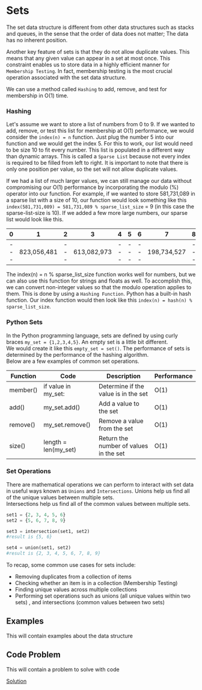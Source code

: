 # Sets

The set data structure is different from other data structures such as stacks and queues, 
in the sense that the order of data does not matter; The data has no inherent position.

Another key feature of sets is that they do not allow duplicate values. 
This means that any given value can appear in a set at most once. 
This constraint enables us to store data in a highly efficient manner for `Membership Testing`. 
In fact, membership testing is the most crucial operation associated with the set data structure.

We can use a method called `Hashing` to add, remove, and test for membership in O(1) time.

### Hashing

Let's assume we want to store a list of numbers from 0 to 9. If we wanted to add, remove, 
or test this list for membership at O(1) performance, we would consider the ```index(n) = n``` function.
Just plug the number 5 into our function and we would get the index 5. For this to work, our list would need to be size 10
to fit every number. This list is populated in a different way than dynamic arrays. This is called a `Sparse List` because
not every index is required to be filled from left to right. It is important to note that there is only one position per value,
so the set will not allow duplicate values.

If we had a list of much larger values, we can still manage our data without compromising our O(1) performance by incorporating
the modulo (%) operator into our function. For example, if we wanted to store 581,731,089 in a sparse list with a size of 10,
our function would look something like this ```index(581,731,089) = 581,731,089 % sparse_list_size``` = 9 (in this case the sparse-list-size is 10).
If we added a few more large numbers, our sparse list would look like this. 

|   0   |   1   |   2   |   3   |   4   |   5   |   6   |   7   |   8   |   9   |
|  ---  |  ---  |  ---  |  ---  |  ---  |  ---  |  ---  |  ---  |  ---  |  ---  |
|  ---  |  823,056,481  |  ---  |  613,082,973  |  ---  |  ---  |  ---  |  198,734,527  |  ---  |  581,731,089  |

The index(n) = n % sparse_list_size function works well for numbers, but we can also use this function for strings and floats as well.
To accomplish this, we can convert non-integer values so that the modulo operation applies to them. This is done by using a `Hashing Function`. Python has a built-in hash function. Our index function would then look like this ```index(n) = hash(n) % sparse_list_size```.

### Python Sets

In the Python programming language, sets are defined by using curly braces ```my_set = {1,2,3,4,5}```.
An empty set is a little bit different.\
We would create it like this ```empty_set = set()```.
The performance of sets is determined by the performance of the hashing algorithm.\
Below are a few examples of common set operations.

| Function | Code | Description | Performance |
|  ---  |  ---  |  ---  |  ---  |
|  member()  |  if value in my_set:  |  Determine if the value is in the set  |  O(1) |
|  add()  |  my_set.add()  |  Add a value to the set  |  O(1)  |
|  remove()  |  my_set.remove()  |  Remove a value from the set  |  O(1)  |
|  size()  |  length = len(my_set)  |  Return the number of values in the set  |  O(1)  |

### Set Operations

There are mathematical operations we can perform to interact with set data in useful ways known as `Unions` and `Intersections`.
Unions help us find all of the unique values between multiple sets.\
Intersections help us find all of the common values between multiple sets.

```Python
set1 = {2, 3, 4, 5, 6}
set2 = {5, 6, 7, 8, 9}

set3 = intersection(set1, set2)
#result is {5, 6}

set4 = union(set1, set2)
#result is {2, 3, 4, 5, 6, 7, 8, 9}
```

To recap, some common use cases for sets include:

* Removing duplicates from a collection of items
* Checking whether an item is in a collection (Membership Testing)
* Finding unique values across multiple collections
* Performing set operations such as unions (all unique values within two sets) , and intersections (common values between two sets)

## Examples

This will contain examples about the data structure

## Code Problem

This will contain a problem to solve with code

[Solution](set-solution.py)

